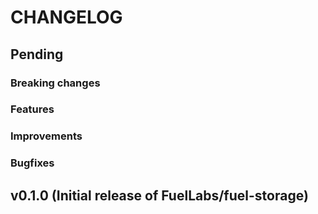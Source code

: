 # CHANGELOG

## Pending

### Breaking changes

### Features

### Improvements

### Bugfixes

## v0.1.0 (Initial release of FuelLabs/fuel-storage)
